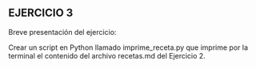 ## EJERCICIO 3

Breve presentación del ejercicio:

Crear un script en Python llamado imprime_receta.py que
imprime por la terminal el contenido del archivo recetas.md
del Ejercicio 2.
